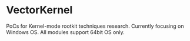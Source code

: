# VectorKernel

PoCs for Kernel-mode rootkit techniques research.
Currently focusing on Windows OS.
All modules support 64bit OS only.